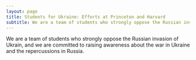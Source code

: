 ```yaml
---
layout: page
title: Students for Ukraine: Efforts at Princeton and Harvard
subtitle: We are a team of students who strongly oppose the Russian invasion of Ukrain, and we are committed to raising awareness about the war in Ukraine and the repercussions in Russia.
---
```

 We are a team of students who strongly oppose the Russian invasion of Ukrain, and we are committed to raising awareness about the war in Ukraine and the repercussions in Russia.
